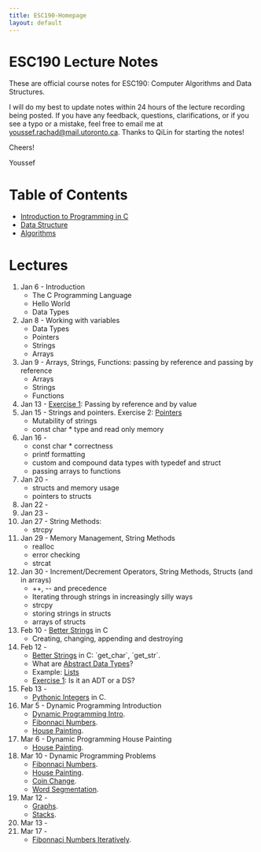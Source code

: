 ```yaml
---
title: ESC190-Homepage
layout: default
---
```


# ESC190 Lecture Notes
These are official course notes for ESC190: Computer Algorithms and Data Structures.
<!--<br><br>-->



I will do my best to update notes within 24 hours of the lecture recording being posted. If you have any
feedback, questions, clarifications, or if you see a typo or a mistake, feel free to email me at <a
href="mailto:youssef.rachad@mail.utoronto.ca">youssef.rachad@mail.utoronto.ca</a>. Thanks to QiLin for
starting the notes!
<!--<br><br>-->



Cheers!

Youssef


# Table of Contents
- [Introduction to Programming in C](./topics/cprogramming.html)
- [Data Structure](./topics/datastructures.html)
- [Algorithms](./topics/algorithms.html)

# Lectures
<ol id="lecs">
  <li>Jan  6 - Introduction 
	  <ul>
		  <li>The C Programming Language</li>
		  <li>Hello World</li>
		  <li>Data Types</li>
	</ul>
  </li>
  <li>Jan  8 - Working with variables 
	  <ul>
		  <li>Data Types</li>
		  <li>Pointers</li>
		  <li>Strings</li>
		  <li>Arrays</li>
	  </ul>
  </li>
  <li>Jan  9 - Arrays, Strings, Functions: passing by reference and passing by reference
	  <ul>
		  <li>Arrays</li>
		  <li>Strings</li>
		  <li>Functions</li>
	  </ul>
  </li>
  <li>Jan 13 - <a href="{{ site.url }}{{ site.baseurl }}/topics/cprogramming/exercice.html">Exercise 1</a>: Passing by reference and by value</li>
  <li>Jan 15 - Strings and pointers. Exercise 2: <a href="https://www.cs.toronto.edu/~guerzhoy/190/pointers" target="blank_">Pointers</a>  
       <ul>
           <li>Mutability of strings</li>
           <li>const char * type and read only memory</li>
       </ul> 
  </li>
  <li>Jan 16 -
      <ul>
          <li>const char * correctness</li>
          <li>printf formatting</li>
          <li>custom and compound data types with typedef and struct</li>
          <li>passing arrays to functions</li>
      </ul>
  </li>
  <li>Jan 20 - 
      <ul>
          <li>structs and memory usage</li>
          <li>pointers to structs</li>
      </ul>
  </li>
  <li>Jan 22 - </li>
  <li>Jan 23 - </li>
  <li>Jan 27 - String Methods:
      <ul>
          <li>strcpy</li>
          <!--<li>??</li>-->
      </ul>
  <li>Jan 29 - Memory Management, String Methods
      <ul>
          <li>realloc</li>
          <li>error checking</li>
          <li>strcat</li>
      </ul>
  <li>Jan 30 - Increment/Decrement Operators, String Methods, Structs (and in arrays)
      <ul>
          <li> ++, -- and precedence</li>
          <li>Iterating through strings in increasingly silly ways</li>
          <li>strcpy</li>
          <!--<li>length of string??</li>-->
          <li>storing strings in structs</li>
          <li>arrays of structs</li>
      </ul>
  <li>Feb 10 - <a href="{{ site.baseurl }}{% link _topics/datastructures/betterstring.md %}">Better Strings</a> in C
      <ul>
          <li> Creating, changing, appending and destroying</li>
      </ul>
  <li>Feb 12 - 
      <ul>
          <li><a href="{{ site.baseurl }}{% link _topics/datastructures/betterstring.md %}">Better Strings</a> in C: `get_char`, `get_str`.</li>
          <li>What are <a href="{{ site.baseurl }}{% link _topics/datastructures/ADT.md %}">Abstract Data Types</a>?</li>
          <li>Example: <a href="{{ site.baseurl }}{% link _topics/datastructures/ADT.md %}">Lists</a></li>
          <li><a href="{{ site.url }}{{ site.baseurl }}/topics/cprogramming/exercice.html">Exercise 1</a>: Is it an ADT or a DS?</li>
      </ul>
  <li>Feb 13 - 
      <ul>
          <li><a href="{{ site.baseurl }}{% link _topics/datastructures/pyInteger.md %}">Pythonic Integers</a> in C.</li>
      </ul>
  <li>Mar 5 - Dynamic Programming Introduction
      <ul>
          <li><a href="{{ site.baseurl }}{% link _topics/algorithms/dynamicprogramming.md %}">Dynamic Programming Intro</a>.</li>
          <li><a href="{{ site.baseurl }}{% link _topics/algorithms/dynamicprogramming.md %}#memoising-fibonacci-numbers">Fibonnaci Numbers</a>.</li>
          <li><a href="{{ site.baseurl }}{% link _topics/algorithms/dynamicprogramming.md %}#painting-the-whole-neighbourhood">House Painting</a>.</li>
      </ul>
  <li>Mar 6 - Dynamic Programming House Painting
      <ul>
          <li><a href="{{ site.baseurl }}{% link _topics/algorithms/dynamicprogramming.md %}#painting-the-whole-neighbourhood">House Painting</a>.</li>
      </ul>
  <li>Mar 10 - Dynamic Programming Problems
      <ul>
          <li><a href="{{ site.baseurl }}{% link _topics/algorithms/dynamicprogramming.md %}#memoising-fibonacci-numbers">Fibonnaci Numbers</a>.</li>
          <li><a href="{{ site.baseurl }}{% link _topics/algorithms/dynamicprogramming.md %}#painting-the-whole-neighbourhood">House Painting</a>.</li>
          <li><a href="">Coin Change</a>.</li>
          <li><a href="">Word Segmentation</a>.</li>
      </ul>
  <li>Mar 12 -
      <ul>
          <li><a href="{{ site.baseurl }}{% link _topics/datastructures/graphs.md %}">Graphs</a>.</li>
          <li><a href="{{ site.baseurl }}{% link _topics/datastructures/stacks.md %}">Stacks</a>.</li>
      </ul>
  <li>Mar 13 -
      <ul>
      </ul>
  <li>Mar 17 -
      <ul>
          <li><a href="{{ site.baseurl }}{% link _topics/algorithms/dynamicprogramming.md %}#memoising-fibonacci-numbers">Fibonnaci Numbers Iteratively</a>.</li>
      </ul>
<!-- markdown auto closes the list maybe </ol> -->
